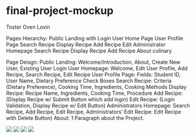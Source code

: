 # final-project-mockup

Toster Oven Lovin

Pages Hierarchy:
	Public Landing with Login
		User Home Page
			User Profile Page
			Search Recipe
				Display Recipe
			Add Recipe
			Edit 
Administrator Homepage
			Search Recipe
				Display Recipe
			Add Recipe
		About culinary

Page Deisgn:
	Public Landing:	Welcome/Introduction, About, Create New User, Existing User Login
	User Homepage:  Welcome, Edit User Profile, Add Recipe, Search Recipe, Edit Recipe
	User Profile Page: Fields:  Student ID, User Name, Dietary Preference Check Boxes
	Search Recipe: Criteria (Dietary Preference), Cooking Time, Ingredients, Cooking Methods
	Display Recipe: Recipe Name, Ingredients, Cooking Time, Procedure
	Add Recipe: (Display Recipe w/ Submit Button which add login)
	Edit Recipe: (Login Validation, Display Recipe w/ Edit Button)
	Administrators Homepage:  Search Recipe, Add Recipe, Edit Recipe,
	Administrators’ Edit Recipe:  Edit Recipe with Delete Button)
	About:	1 Paragraph about the Project.
	
<div class="ui small rounded images">
  <img class="ui image" src="../images/MSImage2.jpg">
  <img class="ui image" src="../images/MSImage3.jpg">
  <img class="ui image" src="../images/MSImage4.jpg">
  <img class="ui image" src="../images/MSImage5.jpg">
</div>

